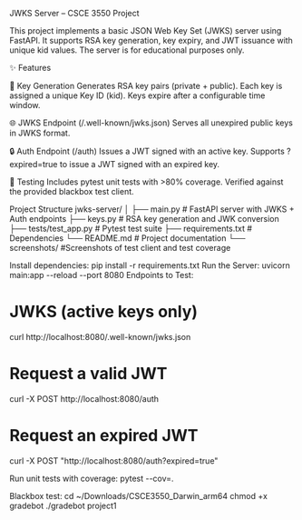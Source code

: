 JWKS Server – CSCE 3550 Project

This project implements a basic JSON Web Key Set (JWKS) server using FastAPI.
It supports RSA key generation, key expiry, and JWT issuance with unique kid values.
The server is for educational purposes only.

✨ Features

🔑 Key Generation
Generates RSA key pairs (private + public).
Each key is assigned a unique Key ID (kid).
Keys expire after a configurable time window.

🌐 JWKS Endpoint (/.well-known/jwks.json)
Serves all unexpired public keys in JWKS format.

🔒 Auth Endpoint (/auth)
Issues a JWT signed with an active key.
Supports ?expired=true to issue a JWT signed with an expired key.

🧪 Testing
Includes pytest unit tests with >80% coverage.
Verified against the provided blackbox test client.

Project Structure
jwks-server/
│
├── main.py            # FastAPI server with JWKS + Auth endpoints
├── keys.py            # RSA key generation and JWK conversion
├── tests/test_app.py  # Pytest test suite
├── requirements.txt   # Dependencies
└── README.md          # Project documentation
└── screenshots/       #Screenshots of test client and test coverage

Install dependencies: pip install -r requirements.txt
Run the Server: uvicorn main:app --reload --port 8080
Endpoints to Test: 
# JWKS (active keys only)
curl http://localhost:8080/.well-known/jwks.json

# Request a valid JWT
curl -X POST http://localhost:8080/auth

# Request an expired JWT
curl -X POST "http://localhost:8080/auth?expired=true"

Run unit tests with coverage: pytest --cov=.

Blackbox test: 
cd ~/Downloads/CSCE3550_Darwin_arm64
chmod +x gradebot
./gradebot project1
